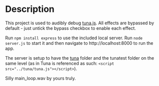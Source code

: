 # Description

This project is used to audibly debug [tuna.js](https://github.com/Theodeus/tuna). All effects are bypassed by default - just untick the bypass checkbox to enable each effect.

Run ```npm install express``` to use the included local server. Run ```node server.js``` to start it and then navigate to http://localhost:8000 to run the app.

The server is setup to have the [tuna](https://github.com/Theodeus/tuna) folder and the tunatest folder on the same level (as in Tuna is referenced as such: ```<script src="../tuna/tuna.js"></script>```). 

Silly main_loop.wav by yours truly.